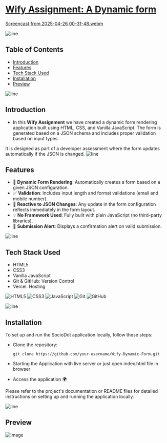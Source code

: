 # [Wify Assignment: A Dynamic form](https://wify-assignment-manish.vercel.app/)
[Screencast from 2025-04-26 00-31-48.webm](https://github.com/user-attachments/assets/029947f6-9709-4545-93f6-9b247f01fd53)

![line]

## Table of Contents

- [Introduction](#introduction)
- [Features](#features)
- [Tech Stack Used](#tech-stack-used)
- [Installation](#installation)
- [Preview](#preview)

![line]

## Introduction

- In this **Wify Assignment** we have created a dynamic form rendering application built using HTML, CSS, and Vanilla JavaScript. The form is generated based on a JSON schema and includes proper validation based on input types.

It is designed as part of a developer assessment where the form updates automatically if the JSON is changed.
![line]

## Features

- 🔧 **Dynamic Form Rendering**: Automatically creates a form based on a given JSON configuration.
- ✅ **Validation**: Includes input length and format validations (email and mobile number).
- 🔄 **Reactive to JSON Changes**: Any update in the form configuration reflects immediately in the form layout.
- 💡 **No Framework Used**: Fully built with plain JavaScript (no third-party libraries).
- 🔔 **Submission Alert**: Displays a confirmation alert on valid submission.

![line]

## Tech Stack Used

- HTML5
- CSS3
- Vanilla JavaScript
- Git & GitHub: Version Control
- Vercel: Hosting

![HTML5](https://img.shields.io/badge/html5-e34c26?style=for-the-badge&logo=html5&logoColor=white)
![CSS3](https://img.shields.io/badge/css3-264de4?style=for-the-badge&logo=css3&logoColor=white)
![JavaScript](https://img.shields.io/badge/javascript-f7df1e?style=for-the-badge&logo=javascript&logoColor=black)
![Git](https://img.shields.io/badge/git-%23F05033.svg?style=for-the-badge&logo=git&logoColor=white)
![GitHub](https://img.shields.io/badge/github-%23121011.svg?style=for-the-badge&logo=github&logoColor=white)


![line]

## Installation

To set up and run the SocioDot application locally, follow these steps:

- Clone the repository:

      git clone https://github.com/your-username/Wify-Dynamic-Form.git
  
  
- Starting the Application with live server or just open index.html file in browser


- Access the application 🌍


Please refer to the project's documentation or README files for detailed instructions on setting up and running the application locally.

![line]


## Preview
![image](https://github.com/user-attachments/assets/ba98a67a-ebc9-4f82-b80a-8afc8c4bc677)




[line]: https://user-images.githubusercontent.com/75939390/137615281-3a875960-92cc-407f-97fe-fd2319bdb252.png
[badges]: https://github.com/Ileriayo/markdown-badges
